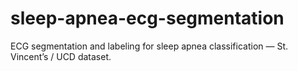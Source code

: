 # sleep-apnea-ecg-segmentation
ECG segmentation and labeling for sleep apnea classification — St. Vincent’s / UCD dataset.
